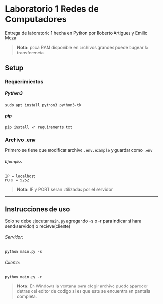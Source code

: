 # Laboratorio 1 Redes de Computadores
Entrega de laboratorio 1 hecha en Python por Roberto Artigues y Emilio Meza
> **Nota:** poca RAM disponible en archivos grandes puede bugear la transferencia


## Setup

### Requerimientos
##### Python3
```
sudo apt install python3 python3-tk
```
##### pip 
```
pip install -r requirements.txt
```

### Archivo .env
Primero se tiene que modificar archivo `.env.example` y guardar como `.env`

###### Ejemplo:
```
IP = localhost
PORT = 5252
```
> **Nota:** IP y PORT seran utilizadas por el servidor

---
## Instrucciones de uso
Solo se debe ejecutar `main.py` agregando -s o -r para indicar si hara send(servidor) o recieve(cliente)


###### Servidor:
```console
python main.py -s
```
###### Cliente:
```console
python main.py -r
```
> **Nota:** En Windows la ventana para elegir archivo puede aparecer detras del editor de codigo si es que este se encuentra en pantalla completa.



